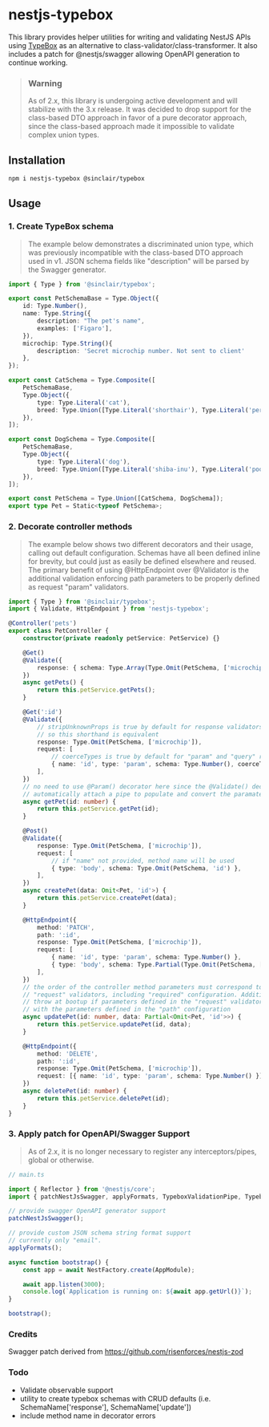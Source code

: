 # nestjs-typebox

This library provides helper utilities for writing and validating NestJS APIs using [TypeBox](https://github.com/sinclairzx81/typebox) as
an alternative to class-validator/class-transformer. It also includes a patch for @nestjs/swagger allowing OpenAPI generation to continue working.

> ### Warning
>
> As of 2.x, this library is undergoing active development and will stabilize with the 3.x release.
> It was decided to drop support for the class-based DTO approach in favor of a pure decorator
> approach, since the class-based approach made it impossible to validate complex union types.

## Installation

```sh
npm i nestjs-typebox @sinclair/typebox
```

## Usage

### 1. Create TypeBox schema

> The example below demonstrates a discriminated union type, which was previously incompatible with
> the class-based DTO approach used in v1. JSON schema fields like "description" will be parsed by the Swagger generator.

```ts
import { Type } from '@sinclair/typebox';

export const PetSchemaBase = Type.Object({
    id: Type.Number(),
    name: Type.String({
        description: "The pet's name",
        examples: ['Figaro'],
    }),
    microchip: Type.String(){
        description: 'Secret microchip number. Not sent to client'
    },
});

export const CatSchema = Type.Composite([
    PetSchemaBase,
    Type.Object({
        type: Type.Literal('cat'),
        breed: Type.Union([Type.Literal('shorthair'), Type.Literal('persian'), Type.Literal('siamese')]),
    }),
]);

export const DogSchema = Type.Composite([
    PetSchemaBase,
    Type.Object({
        type: Type.Literal('dog'),
        breed: Type.Union([Type.Literal('shiba-inu'), Type.Literal('poodle'), Type.Literal('dachshund')]),
    }),
]);

export const PetSchema = Type.Union([CatSchema, DogSchema]);
export type Pet = Static<typeof PetSchema>;
```

### 2. Decorate controller methods

> The example below shows two different decorators and their usage, calling out default configuration.
> Schemas have all been defined inline for brevity, but could just as easily be defined elsewhere
> and reused. The primary benefit of using @HttpEndpoint over @Validator is the additional validation
> enforcing path parameters to be properly defined as request "param" validators.

```ts
import { Type } from '@sinclair/typebox';
import { Validate, HttpEndpoint } from 'nestjs-typebox';

@Controller('pets')
export class PetController {
    constructor(private readonly petService: PetService) {}

    @Get()
    @Validate({
        response: { schema: Type.Array(Type.Omit(PetSchema, ['microchip'])), stripUnknownProps: true },
    })
    async getPets() {
        return this.petService.getPets();
    }

    @Get(':id')
    @Validate({
        // stripUnknownProps is true by default for response validators
        // so this shorthand is equivalent
        response: Type.Omit(PetSchema, ['microchip']),
        request: [
            // coerceTypes is true by default for "param" and "query" request validators
            { name: 'id', type: 'param', schema: Type.Number(), coerceTypes: true },
        ],
    })
    // no need to use @Param() decorator here since the @Validate() decorator will
    // automatically attach a pipe to populate and convert the paramater value
    async getPet(id: number) {
        return this.petService.getPet(id);
    }

    @Post()
    @Validate({
        response: Type.Omit(PetSchema, ['microchip']),
        request: [
            // if "name" not provided, method name will be used
            { type: 'body', schema: Type.Omit(PetSchema, 'id') },
        ],
    })
    async createPet(data: Omit<Pet, 'id'>) {
        return this.petService.createPet(data);
    }

    @HttpEndpoint({
        method: 'PATCH',
        path: ':id',
        response: Type.Omit(PetSchema, ['microchip']),
        request: [
            { name: 'id', type: 'param', schema: Type.Number() },
            { type: 'body', schema: Type.Partial(Type.Omit(PetSchema, ['id'])) },
        ],
    })
    // the order of the controller method parameters must correspond to the order/types of
    // "request" validators, including "required" configuration. Additionally nestjs-typebox will
    // throw at bootup if parameters defined in the "request" validator config don't correspond
    // with the parameters defined in the "path" configuration
    async updatePet(id: number, data: Partial<Omit<Pet, 'id'>>) {
        return this.petService.updatePet(id, data);
    }

    @HttpEndpoint({
        method: 'DELETE',
        path: ':id',
        response: Type.Omit(PetSchema, ['microchip']),
        request: [{ name: 'id', type: 'param', schema: Type.Number() }],
    })
    async deletePet(id: number) {
        return this.petService.deletePet(id);
    }
}
```

### 3. Apply patch for OpenAPI/Swagger Support

> As of 2.x, it is no longer necessary to register any interceptors/pipes,
> global or otherwise.

```ts
// main.ts

import { Reflector } from '@nestjs/core';
import { patchNestJsSwagger, applyFormats, TypeboxValidationPipe, TypeboxTransformInterceptor } from 'nestjs-typebox';

// provide swagger OpenAPI generator support
patchNestJsSwagger();

// provide custom JSON schema string format support
// currently only "email".
applyFormats();

async function bootstrap() {
    const app = await NestFactory.create(AppModule);

    await app.listen(3000);
    console.log(`Application is running on: ${await app.getUrl()}`);
}

bootstrap();
```

### Credits

Swagger patch derived from https://github.com/risenforces/nestjs-zod

### Todo

-   Validate observable support
-   utility to create typebox schemas with CRUD defaults (i.e. SchemaName['response'], SchemaName['update'])
-   include method name in decorator errors
